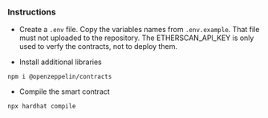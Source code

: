 ### Instructions

- Create a `.env` file. Copy the variables names from `.env.example`. That file must not uploaded to the repository. 
The ETHERSCAN_API_KEY is only used to verfy the contracts, not to deploy them.

- Install additional libraries

`npm i @openzeppelin/contracts`

- Compile the smart contract

`npx hardhat compile`

